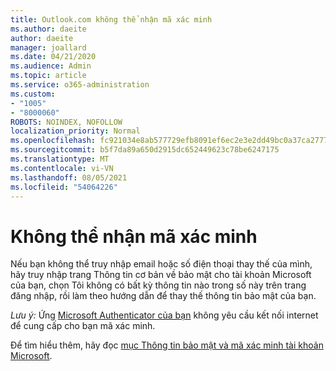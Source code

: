 ```yaml
---
title: Outlook.com không thể nhận mã xác minh
ms.author: daeite
author: daeite
manager: joallard
ms.date: 04/21/2020
ms.audience: Admin
ms.topic: article
ms.service: o365-administration
ms.custom:
- "1005"
- "8000060"
ROBOTS: NOINDEX, NOFOLLOW
localization_priority: Normal
ms.openlocfilehash: fc921034e8ab577729efb8091ef6ec2e3e2dd49bc0a37ca27771b68756260c32
ms.sourcegitcommit: b5f7da89a650d2915dc652449623c78be6247175
ms.translationtype: MT
ms.contentlocale: vi-VN
ms.lasthandoff: 08/05/2021
ms.locfileid: "54064226"
---
```

# <a name="cant-get-verification-codes"></a>Không thể nhận mã xác minh

Nếu bạn không thể truy nhập email hoặc số [](https://account.microsoft.com/security) điện thoại thay  thế của mình, hãy truy nhập trang Thông tin cơ bản về bảo mật cho tài khoản Microsoft của bạn, chọn Tôi không có bất kỳ thông tin nào trong số này trên trang đăng nhập, rồi làm theo hướng dẫn để thay thế thông tin bảo mật của bạn.

*Lưu ý:* Ứng [Microsoft Authenticator của bạn](https://go.microsoft.com/fwlink/?linkid=2016117) không yêu cầu kết nối internet để cung cấp cho bạn mã xác minh.

Để tìm hiểu thêm, hãy đọc [mục Thông tin bảo mật và mã xác minh tài khoản Microsoft](https://support.microsoft.com/help/12428/).